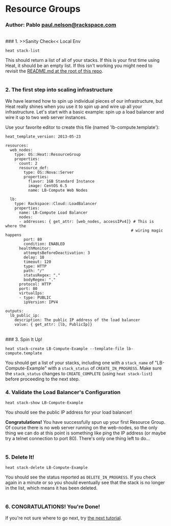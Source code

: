 # Resource Groups
### Author: Pablo <paul.nelson@rackspace.com>
</br>
### 1. >>Sanity Check<< Local Env

```shell
heat stack-list
```

This should return a list of all of your stacks. If this is your first time using Heat, it should be an empty list. If this isn't working you might need to revisit the [README.md at the root of this repo](/).
</br>
</br>
### 2. The first step into scaling infrastructure

We have learned how to spin up individual pieces of our infrastructure, but Heat really shines when you use it to spin up and wire up all your infrastructure. Let's start with a basic example: spin up a load balancer and wire it up to two web server instances.

Use your favorite editor to create this file (named 'lb-compute.template'):

```shell
heat_template_version: 2013-05-23

resources:
  web_nodes:
    type: OS::Heat::ResourceGroup
    properties:
      count: 2
      resource_def:
        type: OS::Nova::Server
        properties:
          flavor: 1GB Standard Instance
          image: CentOS 6.5
          name: LB-Compute Web Nodes

  lb:
    type: Rackspace::Cloud::LoadBalancer
    properties:
      name: LB-Compute Load Balancer
      nodes:
      - addresses: { get_attr: [web_nodes, accessIPv4]} # This is where the
                                                       # wiring magic happens
        port: 80
        condition: ENABLED
      healthMonitor:
        attemptsBeforeDeactivation: 3
        delay: 10
        timeout: 120
        type: HTTP
        path: "/"
        statusRegex: "."
        bodyRegex: "."
      protocol: HTTP
      port: 80
      virtualIps:
      - type: PUBLIC
        ipVersion: IPV4

outputs:
  lb_public_ip:
    description: The public IP address of the load balancer
    value: { get_attr: [lb, PublicIp]}
```
</br>
### 3. Spin It Up!

```shell
heat stack-create LB-Compute-Example --template-file lb-compute.template
```

You should get a list of your stacks, including one with a `stack_name` of "LB-Compute-Example" with a `stack_status` of `CREATE_IN_PROGRESS`. Make sure the `stack_status` changes to `CREATE_COMPLETE` (using `heat stack-list`) before proceeding to the next step.
</br>
### 4. Validate the Load Balancer's Configuration

```shell
heat stack-show LB-Compute-Example
```

You should see the public IP address for your load balancer!

__Congratulations!__ You have successfully spun up your first Resource Group. Of course there is no web server running on the web-nodes, so the only thing we can do at this point is something like ping the IP address (or maybe try a telnet connection to port 80). There's only one thing left to do...
</br>
</br>
### 5. Delete It!

```shell
heat stack-delete LB-Compute-Example
```

You should see the status reported as `DELETE_IN_PROGRESS`. If you check again in a minute or so you should eventually see that the stack is no longer in the list, which means it has been deleted.
</br>
</br>
### 6. CONGRATULATIONS! You're Done!

If you're not sure where to go next, try [the next tutorial](/coming-soon).
